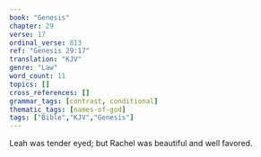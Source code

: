 ```yaml
---
book: "Genesis"
chapter: 29
verse: 17
ordinal_verse: 813
ref: "Genesis 29:17"
translation: "KJV"
genre: "Law"
word_count: 11
topics: []
cross_references: []
grammar_tags: [contrast, conditional]
thematic_tags: [names-of-god]
tags: ["Bible","KJV","Genesis"]
---
```

Leah was tender eyed; but Rachel was beautiful and well favored.
